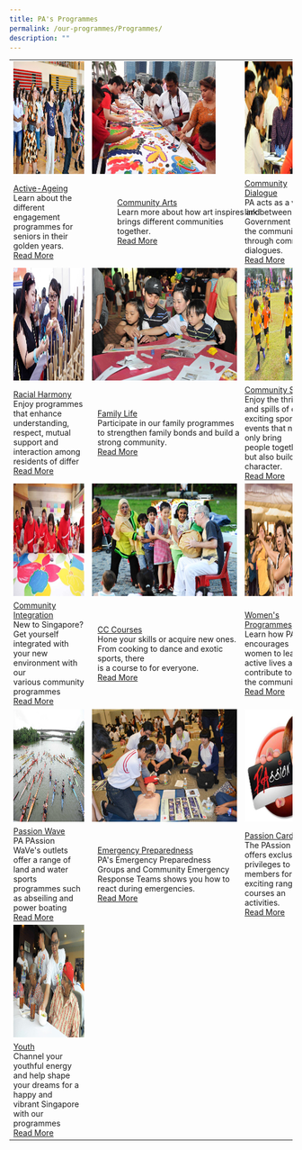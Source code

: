 ```yaml
---
title: PA's Programmes
permalink: /our-programmes/Programmes/
description: ""
---
```

<table>
	<tr>
		<td><img style="height:200px;width:300px" src="/images/Programmes/main-activeageing_edited.jpg"></td>
		<td ><img style="height:200px;width:220px" src="/images/Programmes/main-communityarts_edited.jpg"></td>
		<td><img style="height:200px;width:300px" src="/images/Programmes/main-communitydialogue_edited.jpg"></td>
	</tr>
	<tr>
		<td><a href="/our-programmes/Active-Ageing">Active-Ageing</a><br>Learn about the different engagement programmes for seniors in their golden years.<br><a href="/our-programmes/Active-Ageing">Read More</a></td>
		<td><div style="position:relative;left:45px;"><a href="/our-programmes/Community-Arts">Community Arts</a><br>Learn more about how art inspires and  brings different communities<br> together.<br><a href="/our-programmes/Community-Arts">Read More</a></div></td>
		<td><a  href="/our-programmes/Community-Dialogue"> Community  Dialogue</a><br>PA acts as a vital link between the Government and the community through community dialogues.<br><a href="/our-programmes/Community-Dialogue">Read More</a>
			</td></tr>
<tr>
		<td><img style="height:200px;width:300px" src="/images/Programmes/main-racialharmony.jpg"></td>
		<td><img style="height:200px;width:300px" src="/images/Programmes/main-familylife.jpg"></td>
		<td><img style="height:200px;width:300px" src="/images/Programmes/main-communitysports.jpg"></td>
	</tr>
<tr>
		<td><a href="/our-programmes/Racial-Harmony">Racial Harmony</a><br>Enjoy programmes that enhance understanding, respect, mutual support and interaction among residents of differ<br><a href="/our-programmes/Racial-Harmony">Read More</a></td>
		<td><div style="position:relative;left:10px"><a href="/our-programmes/Family-life">Family Life</a><br>Participate in our family programmes to strengthen family bonds and build a strong community.<br><a href="/our-programmes/Family-life">Read More</a></div></td>
		<td><a  href="/our-programmes/Community-Sports"> Community  Sports</a><br>Enjoy the thrills and spills of our exciting sports events that not only bring people together but also build character.<br><a href="/our-programmes/Community-Sports">Read More</a>
	</td></tr>
<tr>
		<td><img style="height:200px;width:300px" src="/images/Programmes/main-communityintegration.jpg"></td>
		<td><img style="height:200px;width:300px" src="/images/Programmes/main-cccourses_edited.jpg"></td>
		<td><img style="height:200px;width:300px" src="/images/Programmes/main-womensprogrammes_edited.jpg"></td>
	</tr>
<tr>
		<td><a href="/our-programmes/Community-Integration">Community Integration</a><br>New to Singapore? Get yourself integrated with your new environment with our various community programmes<br><a href="/our-programmes/Community-Integration">Read More</a></td>
		<td><div style="position:relative;left:10px;"><a href="/our-programmes/CC-Courses/CC-Courses">CC Courses</a><br>Hone your skills or acquire new ones. From cooking to dance and exotic sports, there<br> is a course to for everyone.<br><a href="/our-programmes/CC-Courses/CC-Courses">Read More</a></div></td>
		<td><a  href="/our-programmes/Womens-Programmes"> Women's Programmes</a><br>Learn how PA encourages women to lead active lives and contribute to the community.<br><a href="/our-programmes/Womens-Programmes">Read More</a>
			</td></tr>
	<tr>
		<td><img style="height:200px;width:300px" src="/images/Programmes/main-waterventure.jpg"></td>
		<td><img style="height:200px;width:300px" src="/images/Programmes/main-emergencypreparedness_edited.jpg"></td>
		<td><img style="height:200px;width:300px" src="/images/Programmes/main-passioncard.jpg"></td>
	</tr>
	<tr>
		<td><a href="/our-programmes/PAssion-Wave/PAssion-WaVe">Passion Wave</a><br>PA PAssion WaVe's outlets offer a range of land and water sports programmes such as abseiling and power boating<br><a href="/our-programmes/PAssion-Wave/PAssion-WaVe">Read More</a></td>
		<td><div style="position:relative;left:10px;"><a href="/our-programmes/Emergency-Preparedness">Emergency Preparedness</a><br>PA's Emergency Preparedness<br> Groups and Community Emergency Response Teams shows you how to react during emergencies.<br><a href="/our-programmes/Emergency-Preparedness">Read More</a></div></td>
		<td><a  href="/our-programmes/PAssion-Card)"> Passion Card</a><br>The PAssion Card offers exclusive privileges to its  members for PA's       exciting range of courses an       activities.<br><a href="/our-programmes/PAssion-Card">Read More</a>
			</td></tr>
	<tr>
		<td><img style="height:200px;width:300px" src="/images/Programmes/main-youth_edited.jpg"></td></tr>
		<tr>
		<td><a href="/our-programmes/Youth">Youth</a><br>Channel your youthful energy and help shape your dreams for a happy and vibrant Singapore with our programmes<br><a href="/our-programmes/Youth">Read More</a></td>
	</tr>			
</table>